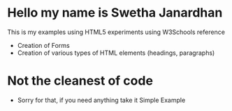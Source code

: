 # Hello my name is Swetha Janardhan
This is my examples using HTML5 experiments using W3Schools reference

  - Creation of Forms
  - Creation of various types of HTML elements (headings, paragraphs)
  

# Not the cleanest of code

  - Sorry for that, if you need anything take it
  S i m p l e   E x a m p l e  
 